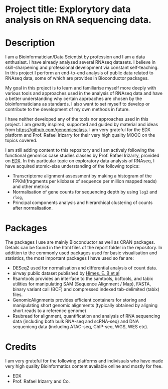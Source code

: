 # Project title: Explorytory data analysis on RNA sequencing data.

# Description
I am a Bioinformatician/Data Scientist by profession and I am a data enthusiast. I have already analysed several RNAseq datasets. I believe in skill-sharpening and professional development via constant self-teaching. 
In this project I perform an end-to-end analysis of public data related to RNAseq data, some of which are provides in Bioconductor packages. 

My goal in this project is to learn and familiarise myself more deeply with various tools and approaches used in the analysis of RNAseq data and have a better understanding why certain approaches are chosen 
by the bioinformaticians as standards. I also want to set myself to develop or contribute to the development of my own methods in future.

I have neither developed any of the tools nor approaches used in this project. I am greatly inspired, supported and guided by material and ideas from https://github.com/genomicsclass. 
I am very grateful for the EDX platform and Prof. Rafael Irizarry  for their very high quality MOOC on the topics covered. 

I am still adding content to this repository and I am actively following the functional genomics case studies classes by Prof. Rafael Irizarry, provided on 
[EDX](https://learning.edx.org/course/course-v1:HarvardX+PH525.6x+2T2022/home). In this particular topic on exploratory data analysis of RNAseq, I have acquired atomic-size understanding of the following topics:
- Transcriptome alignment assessment by making a histogram of the FPKM(fragments per kilobase of sequence per million mapped reads) and other metrics
- Normalisation of gene counts for sequencing depth by using `log2` and `rlog`,
- Principal components analysis and hierarchical clustering of counts after normalisation.
  
# Packages
The packages I use are mainly Bioconductor as well as CRAN packages. Details can be found in the html files of the report folder in the repository. In addition to the 
commonly used packages used for basic visualisation and statistics, the most important packages I have used so far are:
- DESeq2 used for normalisation and differential analysis of count data.
- airway public dataset published by [Himes, E. B et al](http://www.ncbi.nlm.nih.gov/pubmed/24926665)
- Rsamtools provides an interface to the samtools, bcftools, and tabix utilities for manipulating SAM (Sequence Alignment / Map), FASTA, binary variant call (BCF) and compressed indexed tab-delimited (tabix) files.
- GenomicAlignments provides efficient containers for storing and manipulating short genomic alignments (typically obtained by aligning short reads to a reference genome)
- Rsubread for alignment, quantification and analysis of RNA sequencing data (including both bulk RNA-seq and scRNA-seq) and DNA sequenicng data (including ATAC-seq, ChIP-seq, WGS, WES etc).

# Credits
I am very grateful for the following platforms and indivisuals who have made very high quality Bioinformatics content available online and mostly for free.
- EDX
- Prof. Rafael Irizarry and Co. 
